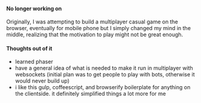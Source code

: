 #### No longer working on
Originally, I was attempting to build a multiplayer casual game on the browser, eventually for mobile phone but I simply changed my mind in the middle, realizing that the motivation to play might not be great enough.

#### Thoughts out of it

- learned phaser
- have a general idea of what is needed to make it run in multiplayer with websockets (initial plan was to get people to play with bots, otherwise it would never build up)
- i like this gulp, coffeescript, and browserify boilerplate for anything on the clientside. it definitely simplified things a lot more for me
